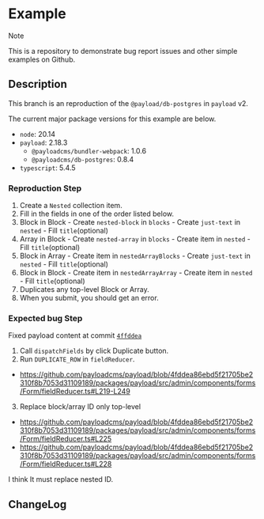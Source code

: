 # Example

> [!NOTE]
> This is a repository to demonstrate bug report issues and other simple examples on Github.

## Description

This branch is an reproduction of the `@payload/db-postgres` in `payload` v2.

The current major package versions for this example are below.

- `node`: 20.14
- `payload`: 2.18.3
  - `@payloadcms/bundler-webpack`: 1.0.6
  - `@payloadcms/db-postgres`: 0.8.4
- `typescript`: 5.4.5

### Reproduction Step

1. Create a `Nested` collection item.
2. Fill in the fields in one of the order listed below.
  1. Block in Block
    - Create `nested-block` in `blocks`
    - Create `just-text` in `nested`
    - Fill `title`(optional)
  2. Array in Block
    - Create `nested-array` in `blocks`
    - Create item in `nested`
    - Fill `title`(optional)
  3. Block in Array
    - Create item in `nestedArrayBlocks`
    - Create `just-text` in `nested`
    - Fill `title`(optional)
  4. Block in Block
    - Create item in `nestedArrayArray`
    - Create item in `nested`
    - Fill `title`(optional)
3. Duplicates any top-level Block or Array.
4. When you submit, you should get an error.

### Expected bug Step

Fixed payload content at commit [`4ffddea`](https://github.com/payloadcms/payload/tree/4fddea86ebd5f21705be2310f8b7053d31109189)

1. Call `dispatchFields` by click Duplicate button.
2. Run `DUPLICATE_ROW` in `fieldReducer`.
  - https://github.com/payloadcms/payload/blob/4fddea86ebd5f21705be2310f8b7053d31109189/packages/payload/src/admin/components/forms/Form/fieldReducer.ts#L219-L249
3. Replace block/array ID only top-level
  - https://github.com/payloadcms/payload/blob/4fddea86ebd5f21705be2310f8b7053d31109189/packages/payload/src/admin/components/forms/Form/fieldReducer.ts#L225
  - https://github.com/payloadcms/payload/blob/4fddea86ebd5f21705be2310f8b7053d31109189/packages/payload/src/admin/components/forms/Form/fieldReducer.ts#L228

I think It must replace nested ID.

## ChangeLog
